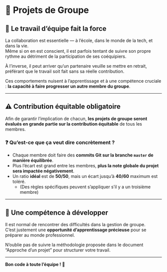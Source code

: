 # 👥 Projets de Groupe

## 🤝 Le travail d’équipe fait la force

La collaboration est essentielle — à l’école, dans le monde de la tech, et dans la vie.  
Même si on en est conscient, il est parfois tentant de suivre son propre rythme au détriment de la participation de ses coéquipiers.

À l’inverse, il peut arriver qu’un partenaire veuille se mettre en retrait, préférant que le travail soit fait sans sa réelle contribution.

Ces comportements nuisent à l’apprentissage et à une compétence cruciale : **la capacité à faire progresser un autre membre du groupe**.

---

## ⚠️ Contribution équitable obligatoire

Afin de garantir l’implication de chacun, **les projets de groupe seront évalués en grande partie sur la contribution équitable** de tous les membres.

### ❓ Qu’est-ce que ça veut dire concrètement ?

- Chaque membre doit faire des **commits Git sur la branche `master` de manière équilibrée**.
- Plus l’écart est grand entre les membres, **plus la note globale du projet sera impactée négativement**.
- Un ratio **idéal** est de **50/50**, mais un écart jusqu’à **40/60** maximum est toléré.
  - (Des règles spécifiques peuvent s’appliquer s’il y a un troisième membre)

---

## 🧠 Une compétence à développer

Il est normal de rencontrer des difficultés dans la gestion de groupe.  
C’est justement une **opportunité d’apprentissage précieuse** pour se préparer au monde professionnel.

N’oublie pas de suivre la méthodologie proposée dans le document “Approche d’un projet” pour structurer votre travail.

---

**Bon code à toute l’équipe ! 🚀**
